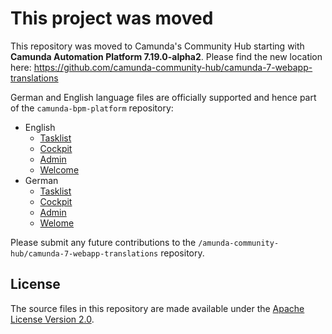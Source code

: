 # This project was moved

This repository was moved to Camunda's Community Hub starting with
**Camunda Automation Platform 7.19.0-alpha2**. Please find the new location here:
https://github.com/camunda-community-hub/camunda-7-webapp-translations

German and English language files are officially supported and hence part of the `camunda-bpm-platform` repository:

* English
  * [Tasklist](https://github.com/camunda/camunda-bpm-platform/tree/7.18.0/webapps/ui/tasklist/client/locales/en.json)
  * [Cockpit](https://github.com/camunda/camunda-bpm-platform/tree/7.18.0/webapps/ui/cockpit/client/locales/en.json)
  * [Admin](https://github.com/camunda/camunda-bpm-platform/tree/7.18.0/webapps/ui/admin/client/locales/en.json)
  * [Welcome](https://github.com/camunda/camunda-bpm-platform/tree/7.18.0/webapps/ui/welcome/client/locales/en.json)
* German
  * [Tasklist](https://github.com/camunda/camunda-bpm-platform/tree/7.18.0/webapps/ui/tasklist/client/locales/en.json)
  * [Cockpit](https://github.com/camunda/camunda-bpm-platform/tree/7.18.0/webapps/ui/cockpit/client/locales/en.json)
  * [Admin](https://github.com/camunda/camunda-bpm-platform/tree/7.18.0/webapps/ui/admin/client/locales/en.json)
  * [Welome](https://github.com/camunda/camunda-bpm-platform/tree/7.18.0/webapps/ui/welcome/client/locales/en.json)

Please submit any future contributions to the `/amunda-community-hub/camunda-7-webapp-translations` repository.

## License

The source files in this repository are made available under the [Apache License Version 2.0](./LICENSE).

